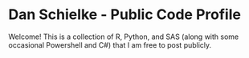 # Dan Schielke - Public Code Profile

Welcome! This is a collection of R, Python, and SAS (along with some occasional Powershell and C#) that I am free to post publicly.
